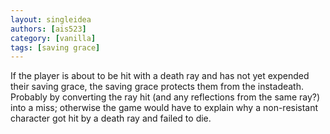 ```yaml
---
layout: singleidea
authors: [ais523]
category: [vanilla]
tags: [saving grace]
---
```

If the player is about to be hit with a death ray and has not yet expended their
saving grace, the saving grace protects them from the instadeath. Probably by
converting the ray hit (and any reflections from the same ray?) into a miss;
otherwise the game would have to explain why a non-resistant character got hit
by a death ray and failed to die.
